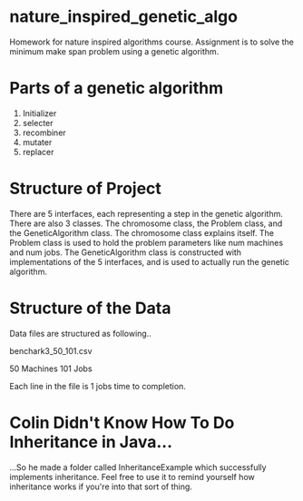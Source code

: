 # nature_inspired_genetic_algo
Homework for nature inspired algorithms course. Assignment is to solve the minimum make span problem using a genetic algorithm.

# Parts of a genetic algorithm
1) Initializer
2) selecter
3) recombiner
4) mutater
5) replacer

# Structure of Project
There are 5 interfaces, each representing a step in the genetic algorithm. There are also 3 classes. The
chromosome class, the Problem class, and the GeneticAlgorithm class. The chromosome class
explains itself. The Problem class is used to hold the problem parameters like num machines and
num jobs. The GeneticAlgorithm class is constructed with implementations of the 5 interfaces, and
is used to actually run the genetic algorithm.

# Structure of the Data
Data files are structured as following..

benchark3_50_101.csv

50 Machines
101 Jobs

Each line in the file is 1 jobs time to completion.

# Colin Didn't Know How To Do Inheritance in Java...
...So he made a folder called InheritanceExample which successfully implements inheritance. Feel
free to use it to remind yourself how inheritance works if you're into that sort of thing.
